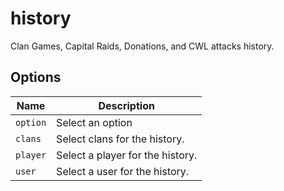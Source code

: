 # history

Clan Games, Capital Raids, Donations, and CWL attacks history.

## Options

| Name     | Description                      |
| -------- | -------------------------------- |
| `option` | Select an option                 |
| `clans`  | Select clans for the history.    |
| `player` | Select a player for the history. |
| `user`   | Select a user for the history.   |
